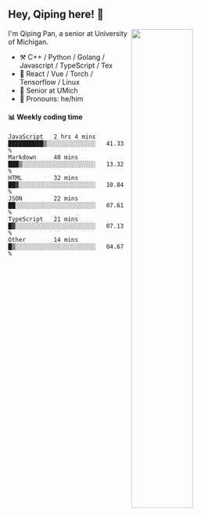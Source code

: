 

## Hey, Qiping here! :wave:

[<img align="right" width="50%" src="https://github-readme-stats.vercel.app/api?username=ppppqp&theme=dark&show_icons=true">](https://metrics.lecoq.io/ppppqp?template=classic)


I'm Qiping Pan, a senior at University of Michigan.

-   :hammer_and_pick: C++ / Python / Golang / Javascript / TypeScript / Tex
-   :pencil: React / Vue / Torch / Tensorflow / Linux 
-   :seedling: Senior at UMich
-   :man: Pronouns: he/him



#### :bar_chart: Weekly coding time

<!--START_SECTION:waka-->

```text
JavaScript   2 hrs 4 mins    ██████████▒░░░░░░░░░░░░░░   41.33 %
Markdown     40 mins         ███▒░░░░░░░░░░░░░░░░░░░░░   13.32 %
HTML         32 mins         ██▓░░░░░░░░░░░░░░░░░░░░░░   10.84 %
JSON         22 mins         ██░░░░░░░░░░░░░░░░░░░░░░░   07.61 %
TypeScript   21 mins         █▓░░░░░░░░░░░░░░░░░░░░░░░   07.13 %
Other        14 mins         █▒░░░░░░░░░░░░░░░░░░░░░░░   04.67 %
```

<!--END_SECTION:waka-->
